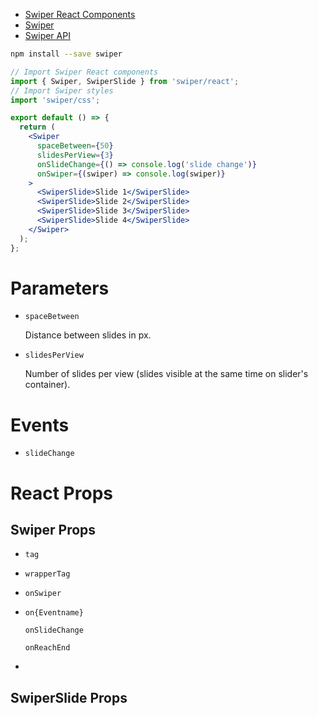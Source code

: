 - [Swiper React Components](https://swiperjs.com/react)
- [Swiper](https://swiperjs.com/)
- [Swiper API](https://swiperjs.com/swiper-api)

```bash
npm install --save swiper
```

```jsx
// Import Swiper React components
import { Swiper, SwiperSlide } from 'swiper/react';
// Import Swiper styles
import 'swiper/css';

export default () => {
  return (
    <Swiper
      spaceBetween={50}
      slidesPerView={3}
      onSlideChange={() => console.log('slide change')}
      onSwiper={(swiper) => console.log(swiper)}
    >
      <SwiperSlide>Slide 1</SwiperSlide>
      <SwiperSlide>Slide 2</SwiperSlide>
      <SwiperSlide>Slide 3</SwiperSlide>
      <SwiperSlide>Slide 4</SwiperSlide>
    </Swiper>
  );
};
```

# Parameters

- `spaceBetween`
    
    Distance between slides in px.
    
- `slidesPerView`
    
    Number of slides per view (slides visible at the same time on slider's container).
    

# Events

- `slideChange`
    
    

# React Props

## Swiper Props

- `tag`
- `wrapperTag`
- `onSwiper`
    
    
- `on{Eventname}`
    
    `onSlideChange`
    
    `onReachEnd`
    
- 

## SwiperSlide Props